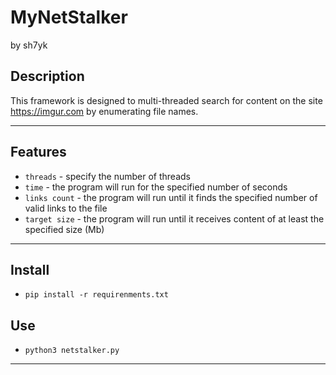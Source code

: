 # MyNetStalker 
by sh7yk

## Description
This framework is designed to multi-threaded search for content on the site https://imgur.com by enumerating file names.
___
## Features
- `threads` - specify the number of threads
- `time` - the program will run for the specified number of seconds
- `links count` - the program will run until it finds the specified number of valid links to the file
- `target size` - the program will run until it receives content of at least the specified size (Mb)
___
## Install
- `pip install -r requirenments.txt`

## Use

- `python3 netstalker.py`
___

